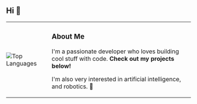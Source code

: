 <h2 align="left">Hi 👋</h2>
<table style="border: none; border-collapse: collapse; width: 100%;">
  <tr>
    <td style="border: none; padding: 0;">
      <img src="https://github-readme-stats.vercel.app/api/top-langs/?username=krzysztofkobra&theme=dark&hide_border=true&cache_seconds=3600" alt="Top Languages" />
    </td>
    <td style="border: none; padding-left: 20px; vertical-align: top;">
      <h3>About Me</h3>
      <p>I'm a passionate developer who loves building cool stuff with code. <strong>Check out my projects below!</strong></p>
      <p>I'm also very interested in artificial intelligence, and robotics.  🤖</p>
    </td>
  </tr>
</table>
